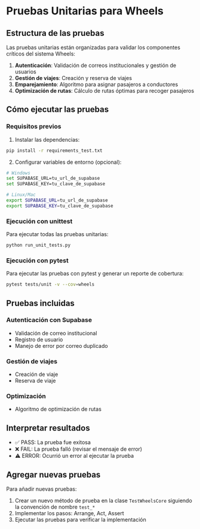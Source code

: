 # Pruebas Unitarias para Wheels

## Estructura de las pruebas

Las pruebas unitarias están organizadas para validar los componentes críticos del sistema Wheels:

1. **Autenticación**: Validación de correos institucionales y gestión de usuarios
2. **Gestión de viajes**: Creación y reserva de viajes
3. **Emparejamiento**: Algoritmo para asignar pasajeros a conductores
4. **Optimización de rutas**: Cálculo de rutas óptimas para recoger pasajeros

## Cómo ejecutar las pruebas

### Requisitos previos

1. Instalar las dependencias:

```bash
pip install -r requirements_test.txt
```

2. Configurar variables de entorno (opcional):

```bash
# Windows
set SUPABASE_URL=tu_url_de_supabase
set SUPABASE_KEY=tu_clave_de_supabase

# Linux/Mac
export SUPABASE_URL=tu_url_de_supabase
export SUPABASE_KEY=tu_clave_de_supabase
```

### Ejecución con unittest

Para ejecutar todas las pruebas unitarias:

```bash
python run_unit_tests.py
```

### Ejecución con pytest

Para ejecutar las pruebas con pytest y generar un reporte de cobertura:

```bash
pytest tests/unit -v --cov=wheels
```

## Pruebas incluidas

### Autenticación con Supabase
- Validación de correo institucional
- Registro de usuario
- Manejo de error por correo duplicado

### Gestión de viajes
- Creación de viaje
- Reserva de viaje

### Optimización
- Algoritmo de optimización de rutas

## Interpretar resultados

- ✅ PASS: La prueba fue exitosa
- ❌ FAIL: La prueba falló (revisar el mensaje de error)
- ⚠️ ERROR: Ocurrió un error al ejecutar la prueba

## Agregar nuevas pruebas

Para añadir nuevas pruebas:

1. Crear un nuevo método de prueba en la clase `TestWheelsCore` siguiendo la convención de nombre `test_*`
2. Implementar los pasos: Arrange, Act, Assert
3. Ejecutar las pruebas para verificar la implementación














